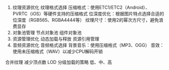 1. 纹理资源优化
    纹理格式选择
    压缩格式：使用ETC1/ETC2（Android）、PVRTC（iOS）等硬件支持的压缩格式
    位深度优化：根据图片特点选择合适的位深度（RGB565、RGBA4444等）
    纹理尺寸：使用2的幂次方尺寸，避免浪费显存
2. 对象池管理
    节点对象池
    组件对象池
3. 资源管理优化
    动态加载与释放
    资源引用管理
4. 音频资源优化
    音频格式选择
    背景音乐：使用压缩格式（MP3、OGG）
    音效：使用未压缩格式（WAV）以减少CPU解码开销

合并纹理
减少顶点数
    LOD
分级加载的策略
低、中、高

